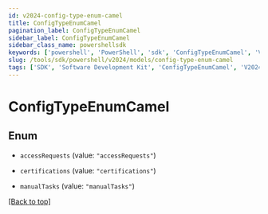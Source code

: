 ```yaml
---
id: v2024-config-type-enum-camel
title: ConfigTypeEnumCamel
pagination_label: ConfigTypeEnumCamel
sidebar_label: ConfigTypeEnumCamel
sidebar_class_name: powershellsdk
keywords: ['powershell', 'PowerShell', 'sdk', 'ConfigTypeEnumCamel', 'V2024ConfigTypeEnumCamel'] 
slug: /tools/sdk/powershell/v2024/models/config-type-enum-camel
tags: ['SDK', 'Software Development Kit', 'ConfigTypeEnumCamel', 'V2024ConfigTypeEnumCamel']
---
```



# ConfigTypeEnumCamel

## Enum


* `accessRequests` (value: `"accessRequests"`)

* `certifications` (value: `"certifications"`)

* `manualTasks` (value: `"manualTasks"`)


[[Back to top]](#) 

